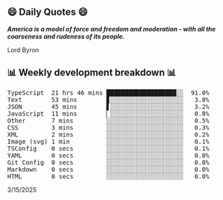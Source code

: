 ## 😄 Daily Quotes 😄

_**America is a model of force and freedom and moderation - with all the coarseness and rudeness of its people.**_

Lord Byron



## 📊 Weekly development breakdown 📊

<pre>TypeScript  21 hrs 46 mins ███████████████████░░  91.0%
Text        53 mins        ▊░░░░░░░░░░░░░░░░░░░░   3.8%
JSON        45 mins        ▋░░░░░░░░░░░░░░░░░░░░   3.2%
JavaScript  11 mins        ▏░░░░░░░░░░░░░░░░░░░░   0.8%
Other       7 mins         ░░░░░░░░░░░░░░░░░░░░░   0.5%
CSS         3 mins         ░░░░░░░░░░░░░░░░░░░░░   0.3%
XML         2 mins         ░░░░░░░░░░░░░░░░░░░░░   0.2%
Image (svg) 1 min          ░░░░░░░░░░░░░░░░░░░░░   0.1%
TSConfig    0 secs         ░░░░░░░░░░░░░░░░░░░░░   0.1%
YAML        0 secs         ░░░░░░░░░░░░░░░░░░░░░   0.0%
Git Config  0 secs         ░░░░░░░░░░░░░░░░░░░░░   0.0%
Markdown    0 secs         ░░░░░░░░░░░░░░░░░░░░░   0.0%
HTML        0 secs         ░░░░░░░░░░░░░░░░░░░░░   0.0%</pre>

3/15/2025